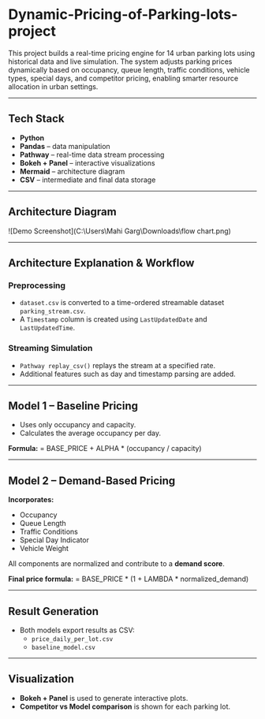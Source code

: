 # Dynamic-Pricing-of-Parking-lots-project

This project builds a real-time pricing engine for 14 urban parking lots using historical data and live simulation. The system adjusts parking prices dynamically based on occupancy, queue length, traffic conditions, vehicle types, special days, and competitor pricing, enabling smarter resource allocation in urban settings.

---

##  Tech Stack

- **Python**
- **Pandas** – data manipulation
- **Pathway** – real-time data stream processing
- **Bokeh + Panel** – interactive visualizations
- **Mermaid** – architecture diagram
- **CSV** – intermediate and final data storage

---

##  Architecture Diagram
![Demo Screenshot](C:\Users\Mahi Garg\Downloads\flow chart.png)

---
##  Architecture Explanation & Workflow

###  Preprocessing

- `dataset.csv` is converted to a time-ordered streamable dataset `parking_stream.csv`.
- A `Timestamp` column is created using `LastUpdatedDate` and `LastUpdatedTime`.

###  Streaming Simulation

- `Pathway replay_csv()` replays the stream at a specified rate.
- Additional features such as day and timestamp parsing are added.

---

## Model 1 – Baseline Pricing

- Uses only occupancy and capacity.
- Calculates the average occupancy per day.

**Formula:**
 = BASE_PRICE + ALPHA * (occupancy / capacity)


---

##  Model 2 – Demand-Based Pricing

**Incorporates:**

- Occupancy
- Queue Length
- Traffic Conditions
- Special Day Indicator
- Vehicle Weight

All components are normalized and contribute to a **demand score**.

**Final price formula:**
 = BASE_PRICE * (1 + LAMBDA * normalized_demand)


---

##  Result Generation

- Both models export results as CSV:
  - `price_daily_per_lot.csv`
  - `baseline_model.csv`

---

##  Visualization

- **Bokeh + Panel** is used to generate interactive plots.
- **Competitor vs Model comparison** is shown for each parking lot.

